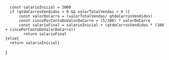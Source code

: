 ```function calculaSalario(qtdeCarrosVendidos, valorTotalVendas) {
  const salarioInicial = 2000 
  if (qtdeCarrosVendidos > 0 && valorTotalVendas > 0 ){
      const valorDoCarro = (valorTotalVendas/ qtdeCarrosVendidos)
      const cincoPorCentoDoValorDoCarro = (5/100) * valorDoCarro
      const salarioFinal = salarioInicial + (qtdeCarrosVendidos * (100 + cincoPorCentoDoValorDoCarro))
        return salarioFinal
}else{
  return salarioInicial}
```

}

